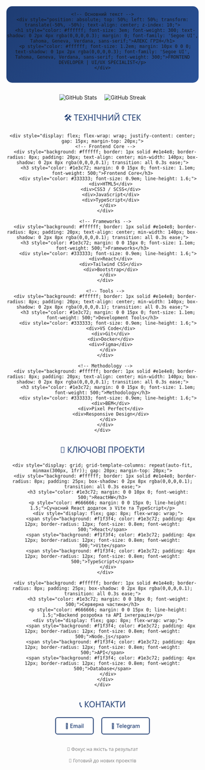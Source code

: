 <div align="center">
  
  <!-- Професійний банер -->
  <div style="position: relative; height: 200px; background: linear-gradient(135deg, #1e3c72 0%, #2a5298 100%); overflow: hidden; border-radius: 15px; margin-bottom: 30px;">
    <!-- Тонкі анімації -->
    <div style="position: absolute; top: 0; left: 0; right: 0; bottom: 0; background-image: radial-gradient(2px 2px at 20px 30px, rgba(255,255,255,0.1), transparent), radial-gradient(2px 2px at 40px 70px, rgba(255,255,255,0.1), transparent), radial-gradient(1px 1px at 90px 40px, rgba(255,255,255,0.1), transparent), radial-gradient(1px 1px at 130px 80px, rgba(255,255,255,0.1), transparent), radial-gradient(2px 2px at 160px 30px, rgba(255,255,255,0.1), transparent); background-repeat: repeat; background-size: 200px 100px; animation: subtle 6s ease-in-out infinite alternate;"></div>
    
    <!-- Основний текст -->
    <div style="position: absolute; top: 50%; left: 50%; transform: translate(-50%, -50%); text-align: center; z-index: 10;">
      <h1 style="color: #ffffff; font-size: 3em; font-weight: 300; text-shadow: 0 2px 4px rgba(0,0,0,0.3); margin: 0; font-family: 'Segoe UI', Tahoma, Geneva, Verdana, sans-serif;">АЛЕКС ГРІН</h1>
      <p style="color: #ffffff; font-size: 1.2em; margin: 10px 0 0 0; text-shadow: 0 1px 2px rgba(0,0,0,0.3); font-family: 'Segoe UI', Tahoma, Geneva, Verdana, sans-serif; font-weight: 300;">FRONTEND DEVELOPER | UI/UX SPECIALIST</p>
    </div>
  </div>

  <!-- Статистика GitHub -->
  <div style="display: flex; justify-content: center; gap: 20px; margin-bottom: 30px;">
    <img src="https://github-readme-stats.vercel.app/api?username=Алекс-Грін-Олексій&show_icons=true&theme=default&bg_color=ffffff&text_color=333333&icon_color=1e3c72&border_color=e1e4e8&hide_border=false" alt="GitHub Stats" />
    <img src="https://github-readme-streak-stats.herokuapp.com/?user=Алекс-Грін-Олексій&theme=default&background=ffffff&stroke=1e3c72&ring=1e3c72&fire=ff6b6b&currStreakNum=333333&sideNums=333333&currStreakLabel=666666&sideLabels=666666&dates=999999" alt="GitHub Streak" />
  </div>

  <!-- Технології -->
  <div style="margin-bottom: 30px;">
    <h2 style="color: #1e3c72; text-align: center; font-family: 'Segoe UI', Tahoma, Geneva, Verdana, sans-serif; font-weight: 500; margin-bottom: 20px;">🛠️ ТЕХНІЧНИЙ СТЕК</h2>
    
    <div style="display: flex; flex-wrap: wrap; justify-content: center; gap: 15px; margin-top: 20px;">
      <!-- Frontend Core -->
      <div style="background: #ffffff; border: 1px solid #e1e4e8; border-radius: 8px; padding: 20px; text-align: center; min-width: 140px; box-shadow: 0 2px 8px rgba(0,0,0,0.1); transition: all 0.3s ease;">
        <h3 style="color: #1e3c72; margin: 0 0 15px 0; font-size: 1.1em; font-weight: 500;">Frontend Core</h3>
        <div style="color: #333333; font-size: 0.9em; line-height: 1.6;">
          <div>HTML5</div>
          <div>CSS3 / SCSS</div>
          <div>JavaScript</div>
          <div>TypeScript</div>
        </div>
      </div>

      <!-- Frameworks -->
      <div style="background: #ffffff; border: 1px solid #e1e4e8; border-radius: 8px; padding: 20px; text-align: center; min-width: 140px; box-shadow: 0 2px 8px rgba(0,0,0,0.1); transition: all 0.3s ease;">
        <h3 style="color: #1e3c72; margin: 0 0 15px 0; font-size: 1.1em; font-weight: 500;">Frameworks</h3>
        <div style="color: #333333; font-size: 0.9em; line-height: 1.6;">
          <div>React</div>
          <div>Tailwind CSS</div>
          <div>Bootstrap</div>
        </div>
      </div>

      <!-- Tools -->
      <div style="background: #ffffff; border: 1px solid #e1e4e8; border-radius: 8px; padding: 20px; text-align: center; min-width: 140px; box-shadow: 0 2px 8px rgba(0,0,0,0.1); transition: all 0.3s ease;">
        <h3 style="color: #1e3c72; margin: 0 0 15px 0; font-size: 1.1em; font-weight: 500;">Development Tools</h3>
        <div style="color: #333333; font-size: 0.9em; line-height: 1.6;">
          <div>VS Code</div>
          <div>Git</div>
          <div>Docker</div>
          <div>Figma</div>
        </div>
      </div>

      <!-- Methodology -->
      <div style="background: #ffffff; border: 1px solid #e1e4e8; border-radius: 8px; padding: 20px; text-align: center; min-width: 140px; box-shadow: 0 2px 8px rgba(0,0,0,0.1); transition: all 0.3s ease;">
        <h3 style="color: #1e3c72; margin: 0 0 15px 0; font-size: 1.1em; font-weight: 500;">Methodology</h3>
        <div style="color: #333333; font-size: 0.9em; line-height: 1.6;">
          <div>BEM</div>
          <div>Pixel Perfect</div>
          <div>Responsive Design</div>
        </div>
      </div>
    </div>

  </div>

  <!-- Популярні проекти -->
  <div style="margin-bottom: 30px;">
    <h2 style="color: #1e3c72; text-align: center; font-family: 'Segoe UI', Tahoma, Geneva, Verdana, sans-serif; font-weight: 500; margin-bottom: 20px;">📁 КЛЮЧОВІ ПРОЕКТИ</h2>
    
    <div style="display: grid; grid-template-columns: repeat(auto-fit, minmax(300px, 1fr)); gap: 20px; margin-top: 20px;">
      <div style="background: #ffffff; border: 1px solid #e1e4e8; border-radius: 8px; padding: 25px; box-shadow: 0 2px 8px rgba(0,0,0,0.1); transition: all 0.3s ease;">
        <h3 style="color: #1e3c72; margin: 0 0 10px 0; font-weight: 500;">ReactHW</h3>
        <p style="color: #666666; margin: 0 0 15px 0; line-height: 1.5;">Сучасний React додаток з Vite та TypeScript</p>
        <div style="display: flex; gap: 8px; flex-wrap: wrap;">
          <span style="background: #f1f3f4; color: #1e3c72; padding: 4px 12px; border-radius: 12px; font-size: 0.8em; font-weight: 500;">React</span>
          <span style="background: #f1f3f4; color: #1e3c72; padding: 4px 12px; border-radius: 12px; font-size: 0.8em; font-weight: 500;">Vite</span>
          <span style="background: #f1f3f4; color: #1e3c72; padding: 4px 12px; border-radius: 12px; font-size: 0.8em; font-weight: 500;">TypeScript</span>
        </div>
      </div>

      <div style="background: #ffffff; border: 1px solid #e1e4e8; border-radius: 8px; padding: 25px; box-shadow: 0 2px 8px rgba(0,0,0,0.1); transition: all 0.3s ease;">
        <h3 style="color: #1e3c72; margin: 0 0 10px 0; font-weight: 500;">Серверна частина</h3>
        <p style="color: #666666; margin: 0 0 15px 0; line-height: 1.5;">Backend розробка та API інтеграція</p>
        <div style="display: flex; gap: 8px; flex-wrap: wrap;">
          <span style="background: #f1f3f4; color: #1e3c72; padding: 4px 12px; border-radius: 12px; font-size: 0.8em; font-weight: 500;">Node.js</span>
          <span style="background: #f1f3f4; color: #1e3c72; padding: 4px 12px; border-radius: 12px; font-size: 0.8em; font-weight: 500;">API</span>
          <span style="background: #f1f3f4; color: #1e3c72; padding: 4px 12px; border-radius: 12px; font-size: 0.8em; font-weight: 500;">Database</span>
        </div>
      </div>
    </div>

  </div>

  <!-- Контакти -->
  <div style="text-align: center; margin-bottom: 30px;">
    <h2 style="color: #1e3c72; font-family: 'Segoe UI', Tahoma, Geneva, Verdana, sans-serif; font-weight: 500; margin-bottom: 20px;">📞 КОНТАКТИ</h2>
    <div style="display: flex; justify-content: center; gap: 20px; margin-top: 20px;">
      <a href="mailto:your.email@example.com" style="color: #1e3c72; text-decoration: none; padding: 12px 24px; border: 2px solid #1e3c72; border-radius: 6px; transition: all 0.3s ease; background: #ffffff; font-weight: 500;">
        📧 Email
      </a>
      <a href="https://t.me/your_username" style="color: #1e3c72; text-decoration: none; padding: 12px 24px; border: 2px solid #1e3c72; border-radius: 6px; transition: all 0.3s ease; background: #ffffff; font-weight: 500;">
        💬 Telegram
      </a>
    </div>
  </div>

  <!-- Футер -->
  <div style="text-align: center; color: #666666; font-family: 'Segoe UI', Tahoma, Geneva, Verdana, sans-serif; font-size: 0.9em; opacity: 0.8;">
    <p>🎯 Фокус на якість та результат</p>
    <p>🚀 Готовий до нових проектів</p>
  </div>

</div>

<style>
@keyframes subtle {
  0% { opacity: 0.3; }
  100% { opacity: 0.6; }
}

/* Hover ефекти */
div[style*="border: 1px solid #e1e4e8"]:hover {
  transform: translateY(-2px);
  box-shadow: 0 4px 12px rgba(0,0,0,0.15) !important;
}

a:hover {
  background: #1e3c72 !important;
  color: #ffffff !important;
  box-shadow: 0 2px 8px rgba(30,60,114,0.3);
}
</style>
